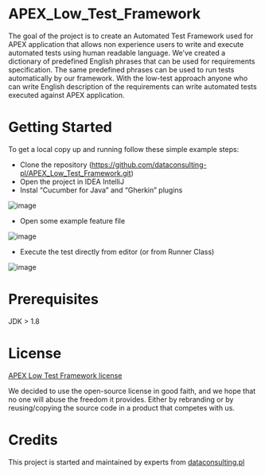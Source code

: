 # APEX_Low_Test_Framework

The goal of the project is to create an Automated Test Framework used for APEX application that allows non experience users to write and execute automated tests using human readable language. We’ve created a dictionary of predefined English phrases that can be used for requirements specification. The same predefined phrases can be used to run tests automatically by our framework. With the low-test approach anyone who can write English description of the requirements can write automated tests executed against APEX application. 

# Getting Started

To get a local copy up and running follow these simple example steps:
-	Clone the repository (https://github.com/dataconsulting-pl/APEX_Low_Test_Framework.git)
-	Open the project in IDEA IntelliJ
-	Instal “Cucumber for Java” and “Gherkin” plugins

![image](https://user-images.githubusercontent.com/109535056/191544408-e6f5dec2-6569-41f3-98f2-43b252f0e83a.png)

-	Open some example feature file

 ![image](https://user-images.githubusercontent.com/109535056/191546535-835ca7d7-c81a-4d85-bd52-8c5e8ce37c5d.png)


-	Execute the test directly from editor (or from Runner Class)

![image](https://user-images.githubusercontent.com/109535056/191544006-df952fc1-c7aa-42b8-a302-826c504deb1c.png)

 
# Prerequisites
JDK > 1.8

# License
[APEX Low Test Framework license](LICENSE.MD)

We decided to use the open-source license in good faith, and we hope that no one will abuse the freedom it provides. Either by rebranding or by reusing/copying the source code in a product that competes with us.

# Credits
This project is started and maintained by experts from [dataconsulting.pl](https://datacons.co.uk)
